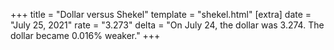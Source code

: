 +++
title = "Dollar versus Shekel"
template = "shekel.html"
[extra]
date = "July 25, 2021"
rate = "3.273"
delta = "On July 24, the dollar was 3.274. The dollar became 0.016% weaker."
+++
